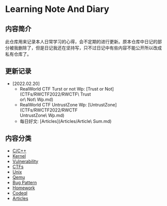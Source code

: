 # Learning Note And Diary

## 内容简介

此仓库用来记录本人日常学习的心得，会不定期的进行更新。原本仓库中日记的部分被我删除了，但是日记我还在坚持写，只不过日记中有些内容不能公开所以改成私有仓库了。

## 更新记录

- [2022.02.20]
  - RealWorld CTF Turst or not Wp: [Trust or Not](CTFs/RWCTF2022/RWCTF\ Trust\
    or\ Not\ Wp.md)
  - RealWorld CTF UntrustZone Wp: [UntrustZone](CTFs/RWCTF2022/RWCTF\
    UntrustZone\ Wp.md)
  - 每日好文: [Articles](Articles/Article\ Sum.md)

## 内容分类

- [C/C++](C++/)
- [Kernel](Kernel/)
- [Vulnerability](Vulnerability/)
- [CTFs](CTFs/)
- [Unix](Unix/)
- [Qemu](QEMU/)
- [Bug Pattern](Pattern/)
- [Homework](Homework/)
- [Codeql](Codeql/)
- [Articles](Articles/)
